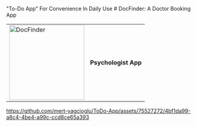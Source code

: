 "To-Do App" For Convenience In Daily Use
 
 # DocFinder: A Doctor Booking App
<table>
  <tr>
    <td><img src="assets/icons/app_icon.png" alt="DocFinder" style="width: 200px;"/></td>
    <td>
      <strong>Psychologist App</strong> 
    </td>
  </tr>
</table>


https://github.com/mert-yagcioglu/ToDo-App/assets/75527272/4bf1da99-a8c4-4be4-a99c-ccd8ce65a393

